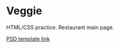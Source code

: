 # Veggie
HTML/CSS practice. Restaurant main page.

[PSD template link](https://yadi.sk/d/4t_DTu5q3XvCUm?ct=t(hamail_20180615))
